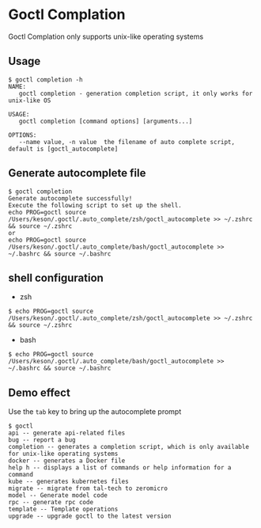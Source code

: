 # Goctl Complation
Goctl Complation only supports unix-like operating systems

## Usage
```shell
$ goctl completion -h
NAME:
   goctl completion - generation completion script, it only works for unix-like OS

USAGE:
   goctl completion [command options] [arguments...]

OPTIONS:
   --name value, -n value  the filename of auto complete script, default is [goctl_autocomplete]
```

## Generate autocomplete file
```shell
$ goctl completion
Generate autocomplete successfully!
Execute the following script to set up the shell.
echo PROG=goctl source /Users/keson/.goctl/.auto_complete/zsh/goctl_autocomplete >> ~/.zshrc && source ~/.zshrc
or
echo PROG=goctl source /Users/keson/.goctl/.auto_complete/bash/goctl_autocomplete >> ~/.bashrc && source ~/.bashrc
```

## shell configuration
* zsh
```shell
$ echo PROG=goctl source /Users/keson/.goctl/.auto_complete/zsh/goctl_autocomplete >> ~/.zshrc && source ~/.zshrc
```
* bash
```shell
$ echo PROG=goctl source /Users/keson/.goctl/.auto_complete/bash/goctl_autocomplete >> ~/.bashrc && source ~/.bashrc
```

## Demo effect
Use the `tab` key to bring up the autocomplete prompt

```shell
$ goctl
api -- generate api-related files
bug -- report a bug
completion -- generates a completion script, which is only available for unix-like operating systems
docker -- generates a Docker file
help h -- displays a list of commands or help information for a command
kube -- generates kubernetes files
migrate -- migrate from tal-tech to zeromicro
model -- Generate model code
rpc -- generate rpc code
template -- Template operations
upgrade -- upgrade goctl to the latest version
```